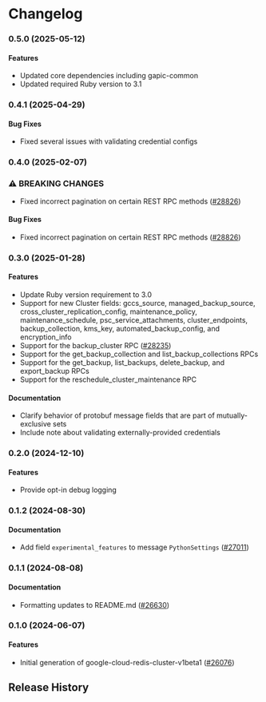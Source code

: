 # Changelog

### 0.5.0 (2025-05-12)

#### Features

* Updated core dependencies including gapic-common 
* Updated required Ruby version to 3.1 

### 0.4.1 (2025-04-29)

#### Bug Fixes

* Fixed several issues with validating credential configs 

### 0.4.0 (2025-02-07)

### ⚠ BREAKING CHANGES

* Fixed incorrect pagination on certain REST RPC methods ([#28826](https://github.com/googleapis/google-cloud-ruby/issues/28826))

#### Bug Fixes

* Fixed incorrect pagination on certain REST RPC methods ([#28826](https://github.com/googleapis/google-cloud-ruby/issues/28826)) 

### 0.3.0 (2025-01-28)

#### Features

* Update Ruby version requirement to 3.0 
* Support for new Cluster fields: gccs_source, managed_backup_source, cross_cluster_replication_config, maintenance_policy, maintenance_schedule, psc_service_attachments, cluster_endpoints, backup_collection, kms_key, automated_backup_config, and encryption_info 
* Support for the backup_cluster RPC ([#28235](https://github.com/googleapis/google-cloud-ruby/issues/28235)) 
* Support for the get_backup_collection and list_backup_collections RPCs 
* Support for the get_backup, list_backups, delete_backup, and export_backup RPCs 
* Support for the reschedule_cluster_maintenance RPC 
#### Documentation

* Clarify behavior of protobuf message fields that are part of mutually-exclusive sets 
* Include note about validating externally-provided credentials 

### 0.2.0 (2024-12-10)

#### Features

* Provide opt-in debug logging 

### 0.1.2 (2024-08-30)

#### Documentation

* Add field `experimental_features` to message `PythonSettings` ([#27011](https://github.com/googleapis/google-cloud-ruby/issues/27011)) 

### 0.1.1 (2024-08-08)

#### Documentation

* Formatting updates to README.md ([#26630](https://github.com/googleapis/google-cloud-ruby/issues/26630)) 

### 0.1.0 (2024-06-07)

#### Features

* Initial generation of google-cloud-redis-cluster-v1beta1 ([#26076](https://github.com/googleapis/google-cloud-ruby/issues/26076)) 

## Release History
